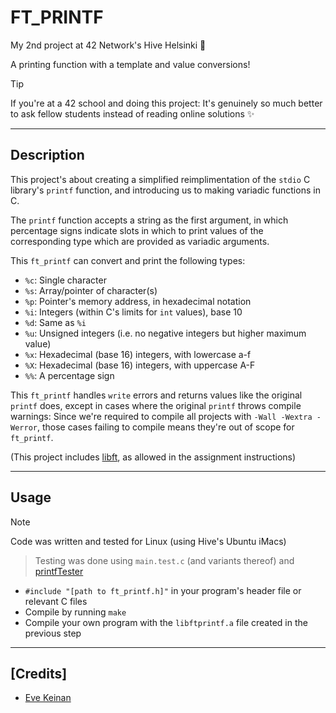 # FT_PRINTF

My 2nd project at 42 Network's Hive Helsinki 🐝

A printing function with a template and value conversions!

> [!TIP]
> If you're at a 42 school and doing this project: It's genuinely so much better to ask fellow students instead of reading online solutions ✨

---

## Description

This project's about creating a simplified reimplimentation of the `stdio` C library's `printf` function, and introducing us to making variadic functions in C.

The `printf` function accepts a string as the first argument, in which percentage signs indicate slots in which to print values of the corresponding type which are provided as variadic arguments.

This `ft_printf` can convert and print the following types:
- `%c`: Single character
- `%s`: Array/pointer of character(s)
- `%p`: Pointer's memory address, in hexadecimal notation
- `%i`: Integers (within C's limits for `int` values), base 10
- `%d`: Same as `%i`
- `%u`: Unsigned integers (i.e. no negative integers but higher maximum value)
- `%x`: Hexadecimal (base 16) integers, with lowercase a-f 
- `%X`: Hexadecimal (base 16) integers, with uppercase A-F
- `%%`: A percentage sign 

This `ft_printf` handles `write` errors and returns values like the original `printf` does, except in cases where the original `printf` throws compile warnings: Since we're required to compile all projects with `-Wall -Wextra -Werror`, those cases failing to compile means they're out of scope for `ft_printf`.

(This project includes [libft](https://github.com/EvAvKein/libft), as allowed in the assignment instructions)

---

## Usage

> [!NOTE]
> Code was written and tested for Linux (using Hive's Ubuntu iMacs)

> Testing was done using `main.test.c` (and variants thereof) and [printfTester](https://github.com/Tripouille/printfTester)

- `#include "[path to ft_printf.h]"` in your program's header file or relevant C files
- Compile by running `make`
- Compile your own program with the `libftprintf.a` file created in the previous step

---

## [Credits]

- [Eve Keinan](https://github.com/EvAvKein)
